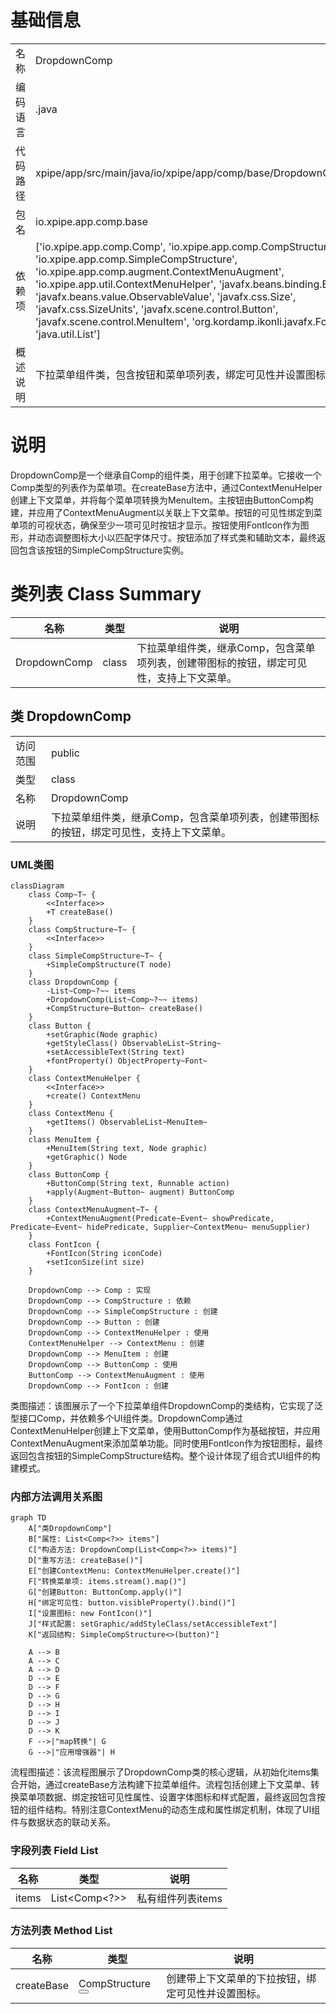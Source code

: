 # 基础信息

|      |      |
|------|------|
| 名称 | DropdownComp |
| 编码语言 | .java |
| 代码路径 | xpipe/app/src/main/java/io/xpipe/app/comp/base/DropdownComp.java |
| 包名 | io.xpipe.app.comp.base |
| 依赖项 | ['io.xpipe.app.comp.Comp', 'io.xpipe.app.comp.CompStructure', 'io.xpipe.app.comp.SimpleCompStructure', 'io.xpipe.app.comp.augment.ContextMenuAugment', 'io.xpipe.app.util.ContextMenuHelper', 'javafx.beans.binding.Bindings', 'javafx.beans.value.ObservableValue', 'javafx.css.Size', 'javafx.css.SizeUnits', 'javafx.scene.control.Button', 'javafx.scene.control.MenuItem', 'org.kordamp.ikonli.javafx.FontIcon', 'java.util.List'] |
| 概述说明 | 下拉菜单组件类，包含按钮和菜单项列表，绑定可见性并设置图标样式。 |

# 说明

DropdownComp是一个继承自Comp的组件类，用于创建下拉菜单。它接收一个Comp类型的列表作为菜单项。在createBase方法中，通过ContextMenuHelper创建上下文菜单，并将每个菜单项转换为MenuItem。主按钮由ButtonComp构建，并应用了ContextMenuAugment以关联上下文菜单。按钮的可见性绑定到菜单项的可视状态，确保至少一项可见时按钮才显示。按钮使用FontIcon作为图形，并动态调整图标大小以匹配字体尺寸。按钮添加了样式类和辅助文本，最终返回包含该按钮的SimpleCompStructure实例。

# 类列表 Class Summary

| 名称   | 类型  | 说明 |
|-------|------|-------------|
| DropdownComp | class | 下拉菜单组件类，继承Comp，包含菜单项列表，创建带图标的按钮，绑定可见性，支持上下文菜单。 |



## 类 DropdownComp

|      |      |
|------|------|
| 访问范围 | public |
| 类型 | class |
| 名称 | DropdownComp |
| 说明 | 下拉菜单组件类，继承Comp，包含菜单项列表，创建带图标的按钮，绑定可见性，支持上下文菜单。 |


### UML类图

```mermaid
classDiagram
    class Comp~T~ {
        <<Interface>>
        +T createBase()
    }
    class CompStructure~T~ {
        <<Interface>>
    }
    class SimpleCompStructure~T~ {
        +SimpleCompStructure(T node)
    }
    class DropdownComp {
        -List~Comp~?~~ items
        +DropdownComp(List~Comp~?~~ items)
        +CompStructure~Button~ createBase()
    }
    class Button {
        +setGraphic(Node graphic)
        +getStyleClass() ObservableList~String~
        +setAccessibleText(String text)
        +fontProperty() ObjectProperty~Font~
    }
    class ContextMenuHelper {
        <<Interface>>
        +create() ContextMenu
    }
    class ContextMenu {
        +getItems() ObservableList~MenuItem~
    }
    class MenuItem {
        +MenuItem(String text, Node graphic)
        +getGraphic() Node
    }
    class ButtonComp {
        +ButtonComp(String text, Runnable action)
        +apply(Augment~Button~ augment) ButtonComp
    }
    class ContextMenuAugment~T~ {
        +ContextMenuAugment(Predicate~Event~ showPredicate, Predicate~Event~ hidePredicate, Supplier~ContextMenu~ menuSupplier)
    }
    class FontIcon {
        +FontIcon(String iconCode)
        +setIconSize(int size)
    }

    DropdownComp --> Comp : 实现
    DropdownComp --> CompStructure : 依赖
    DropdownComp --> SimpleCompStructure : 创建
    DropdownComp --> Button : 创建
    DropdownComp --> ContextMenuHelper : 使用
    ContextMenuHelper --> ContextMenu : 创建
    DropdownComp --> MenuItem : 创建
    DropdownComp --> ButtonComp : 使用
    ButtonComp --> ContextMenuAugment : 使用
    DropdownComp --> FontIcon : 创建
```

类图描述：该图展示了一个下拉菜单组件DropdownComp的类结构，它实现了泛型接口Comp，并依赖多个UI组件类。DropdownComp通过ContextMenuHelper创建上下文菜单，使用ButtonComp作为基础按钮，并应用ContextMenuAugment来添加菜单功能。同时使用FontIcon作为按钮图标，最终返回包含按钮的SimpleCompStructure结构。整个设计体现了组合式UI组件的构建模式。


### 内部方法调用关系图

```mermaid
graph TD
    A["类DropdownComp"]
    B["属性: List<Comp<?>> items"]
    C["构造方法: DropdownComp(List<Comp<?>> items)"]
    D["重写方法: createBase()"]
    E["创建ContextMenu: ContextMenuHelper.create()"]
    F["转换菜单项: items.stream().map()"]
    G["创建Button: ButtonComp.apply()"]
    H["绑定可见性: button.visibleProperty().bind()"]
    I["设置图标: new FontIcon()"]
    J["样式配置: setGraphic/addStyleClass/setAccessibleText"]
    K["返回结构: SimpleCompStructure<>(button)"]

    A --> B
    A --> C
    A --> D
    D --> E
    D --> F
    D --> G
    D --> H
    D --> I
    D --> J
    D --> K
    F -->|"map转换"| G
    G -->|"应用增强器"| H
```

流程图描述：该流程图展示了DropdownComp类的核心逻辑，从初始化items集合开始，通过createBase方法构建下拉菜单组件。流程包括创建上下文菜单、转换菜单项数据、绑定按钮可见性属性、设置字体图标和样式配置，最终返回包含按钮的组件结构。特别注意ContextMenu的动态生成和属性绑定机制，体现了UI组件与数据状态的联动关系。

### 字段列表 Field List

| 名称  | 类型  | 说明 |
|-------|-------|------|
| items | List<Comp<?>> | 私有组件列表items |

### 方法列表 Method List

| 名称  | 类型  | 说明 |
|-------|-------|------|
| createBase | CompStructure<Button> | 创建带上下文菜单的下拉按钮，绑定可见性并设置图标。 |




